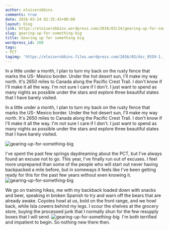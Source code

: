```yaml
---
author: eloiserobbins
comments: true
date: 2016-03-24 02:35:43+00:00
layout: blog
link: https://eloiserobbins.wordpress.com/2016/03/24/gearing-up-for-something-big/
slug: gearing-up-for-something-big
title: Gearing up for something big
wordpress_id: 260
tags:
- PCT
tagimg: 'https://eloiserobbins.files.wordpress.com/2016/03/dsc_9559-1.jpg'
---
```


In a little under a month, I plan to turn my back on the rusty fence that marks the US- Mexico border. Under the hot desert sun, I'll make my way north. It's 2650 miles to Canada along the Pacific Crest Trail. I don't know if I'll make it all the way. I'm not sure I care if I don't. I just want to spend as many nights as possible under the stars and explore three beautiful states that I have barely visited.


In a little under a month, I plan to turn my back on the rusty fence that marks the US- Mexico border. Under the hot desert sun, I'll make my way north. It's 2650 miles to Canada along the Pacific Crest Trail. I don't know if I'll make it all the way. I'm not sure I care if I don't. I just want to spend as many nights as possible under the stars and explore three beautiful states that I have barely visited.

![gearing-up-for-something-big](https://eloiserobbins.files.wordpress.com/2016/03/img_0244.jpg)

I've spent the past few springs daydreaming about the PCT, but I've always found an excuse not to go. This year, I've finally run out of excuses. I feel more unprepared than some of the people who will start out never having backpacked a mile before, but in someways it feels like I've been getting ready for this for the past few years without even knowing it.
![gearing-up-for-something-big](https://eloiserobbins.files.wordpress.com/2016/03/img_0253.jpg)

We go on training hikes, me with my backback loaded down with snacks and beer, speaking in broken Spanish to try and warn off the bears that are already awake. Coyotes howl at us, bold on the front range, and we howl back, while Isla cowers behind my legs. I scour the shelves at the grocery store, buying the processed junk that I normally shun for the few resupply boxes that I will send.
![gearing-up-for-something-big](https://eloiserobbins.files.wordpress.com/2016/03/dsc_9559-1.jpg)
 I'm both terrified and impatient to begin. So nothing new there then.
